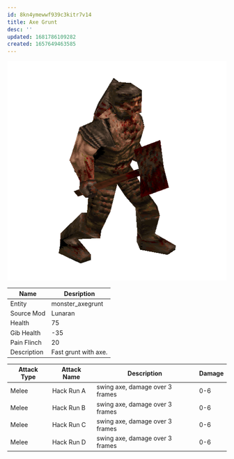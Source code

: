 ```yaml
---
id: 8kn4ymewwf939c3kitr7v14
title: Axe Grunt
desc: ''
updated: 1681786109282
created: 1657649463585
---
```

![Monster Picture](assets/img/grunt_axe.png)

|Name  |Desription|
|------|-------------|
|Entity|monster_axegrunt|
|Source Mod|Lunaran|
|Health|75|
|Gib Health|-35|
|Pain Flinch|20|
|Description|Fast grunt with axe.|

|Attack Type|Attack Name|Description|Damage|
|-----------|-----------|-----------|------|
|Melee|Hack Run A|swing axe, damage over 3 frames|0-6|
|Melee|Hack Run B|swing axe, damage over 3 frames|0-6|
|Melee|Hack Run C|swing axe, damage over 3 frames|0-6|
|Melee|Hack Run D|swing axe, damage over 3 frames|0-6|